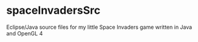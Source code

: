 spaceInvadersSrc
================

Eclipse/Java source files for my little Space Invaders game written in Java and OpenGL 4